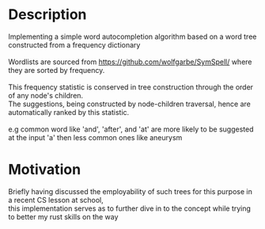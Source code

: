 # Description
Implementing a simple word autocompletion algorithm based on a word tree constructed from a frequency dictionary
<br><br>
Wordlists are sourced from https://github.com/wolfgarbe/SymSpell/ where they are sorted by frequency.
<br><br>
This frequency statistic is conserved in tree construction through the order of any node's children. 
<br>
The suggestions, being constructed by node-children traversal, hence are automatically ranked by this statistic.
<br><br>
e.g common word like 'and', 'after', and 'at' are more likely to be suggested at the input 'a' then less common ones like aneurysm



# Motivation
Briefly having discussed the employability of such trees for this purpose in a recent CS lesson at school, 
<br>this implementation serves as to further dive in to the concept while trying to better my rust skills on the way